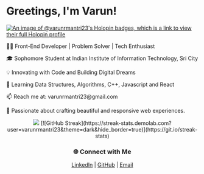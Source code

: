 <!--- Left Section --->
<div align="left">
  <h1>Greetings, I'm Varun!</h1>

  [![An image of @varunrmantri23's Holopin badges, which is a link to view their full Holopin profile](https://holopin.me/varunrmantri23)](https://holopin.io/@varunrmantri23)
  <p>👨‍💻 Front-End Developer | Problem Solver | Tech Enthusiast</p>
  <p>🎓 Sophomore Student at Indian Institute of Information Technology, Sri City</p>
  <p>💡 Innovating with Code and Building Digital Dreams</p>
  <p>🌱 Learning Data Structures, Algorithms, C++, Javascript and React</p>
  <p>📫 Reach me at: varunrmantri23@gmail.com</p>
  <p>👀 Passionate about crafting beautiful and responsive web experiences.</p>
</div>

<!--- Center Section --->
<div align="center" width="400px">
  <!--- GitHub Stats --->
  <img src="https://github-readme-stats.vercel.app/api?username=varunrmantri23&show_icons=false&theme=material-palenight&hide_border=true&bg_color=1F222E" />
  [![GitHub Streak](https://streak-stats.demolab.com?user=varunrmantri23&theme=dark&hide_border=true)](https://git.io/streak-stats)
</div>

<!--- Right Section --->
<div align="center">
  <!--- Social Links --->
  <h3>🌐 Connect with Me</h3>
  <a href="https://linkedin.com/in/varun-mantri" target="_blank">LinkedIn</a> | 
  <a href="https://github.com/varunrmantri23" target="_blank">GitHub</a> | 
  <a href="mailto:varunrmantri23@gmail.com">Email</a>
</div>

